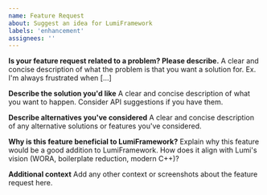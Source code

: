 ```yaml
---
name: Feature Request
about: Suggest an idea for LumiFramework
labels: 'enhancement'
assignees: ''
---
```


**Is your feature request related to a problem? Please describe.**
A clear and concise description of what the problem is that you want a solution for. Ex. I'm always frustrated when [...]

**Describe the solution you'd like**
A clear and concise description of what you want to happen. Consider API suggestions if you have them.

**Describe alternatives you've considered**
A clear and concise description of any alternative solutions or features you've considered.

**Why is this feature beneficial to LumiFramework?**
Explain why this feature would be a good addition to LumiFramework. How does it align with Lumi's vision (WORA, boilerplate reduction, modern C++)?

**Additional context**
Add any other context or screenshots about the feature request here.

